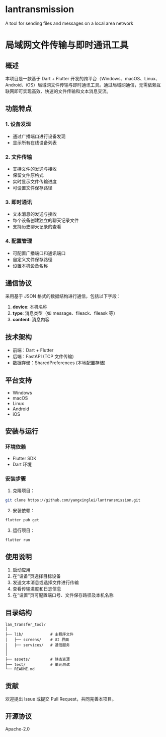 # lantransmission
A tool for sending files and messages on a local area network

# 局域网文件传输与即时通讯工具

## 概述
本项目是一款基于 Dart + Flutter 开发的跨平台（Windows、macOS、Linux、Android、iOS）局域网文件传输与即时通讯工具。通过局域网通信，无需依赖互联网即可实现高效、快速的文件传输和文本消息交流。

## 功能特点

### 1. 设备发现
- 通过广播端口进行设备发现
- 显示所有在线设备列表

### 2. 文件传输
- 支持文件的发送与接收
- 保留文件原格式
- 实时显示文件传输进度
- 可设置文件保存路径

### 3. 即时通讯
- 文本消息的发送与接收
- 每个设备创建独立的聊天记录文件
- 支持历史聊天记录的查看

### 4. 配置管理
- 可配置广播端口和通讯端口
- 自定义文件保存路径
- 设置本机设备名称

## 通信协议
采用基于 JSON 格式的数据结构进行通信，包括以下字段：
1. **device**: 本机名称
2. **type**: 消息类型（如 message、fileack、fileask 等）
3. **content**: 消息内容

## 技术架构
- 前端：Dart + Flutter
- 后端：FastAPI (TCP 文件传输)
- 数据存储：SharedPreferences (本地配置存储)

## 平台支持
- Windows
- macOS
- Linux
- Android
- iOS

## 安装与运行

### 环境依赖
- Flutter SDK
- Dart 环境

### 安装步骤
1. 克隆项目：
```bash
git clone https://github.com/yangxinglei/lantransmission.git
```

2. 安装依赖：
```bash
flutter pub get
```

3. 运行项目：
```bash
flutter run
```

## 使用说明
1. 启动应用
2. 在“设备”页选择目标设备
3. 发送文本消息或选择文件进行传输
4. 查看传输进度和日志信息
5. 在“设置”页可配置端口号、文件保存路径及本机名称

## 目录结构
```
lan_transfer_tool/
│
├── lib/            # 主程序文件
│   ├── screens/    # UI 界面
│   ├── services/   # 通信服务
│   
│
├── assets/         # 静态资源
├── test/           # 单元测试
└── README.md
```


## 贡献
欢迎提出 Issue 或提交 Pull Request，共同完善本项目。

## 开源协议
Apache-2.0 

